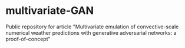 # multivariate-GAN
Public repository for article "Multivariate emulation of convective-scale numerical weather predictions with generative adversarial networks: a proof-of-concept"
